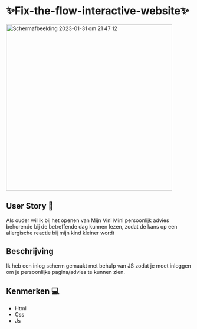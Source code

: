 # ✨Fix-the-flow-interactive-website✨
<img width="450" alt="Schermafbeelding 2023-01-31 om 21 47 12" src="https://user-images.githubusercontent.com/112856019/215879226-603c4907-2fc8-4e17-82e3-be565bf59151.png">

## User Story 👥 
 Als ouder wil ik bij het openen van Mijn Vini Mini persoonlijk advies behorende bij de betreffende dag kunnen lezen, zodat de kans op een allergische reactie bij mijn kind kleiner wordt

## Beschrijving
Ik heb een inlog scherm gemaakt met behulp van JS zodat je moet inloggen om je persoonlijke pagina/advies te kunnen zien.

## Kenmerken 💻

* Html
* Css
* Js
